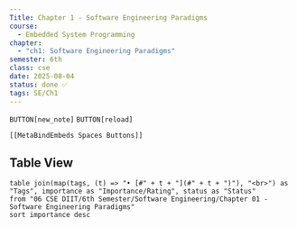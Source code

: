 ```yaml
---
Title: Chapter 1 - Software Engineering Paradigms
course:
  - Embedded System Programming
chapter:
  - "ch1: Software Engineering Paradigms"
semester: 6th
class: cse
date: 2025-08-04
status: done ✅
tags: SE/Ch1
---
```


`BUTTON[new_note]` `BUTTON[reload]`

 ```meta-bind-embed
 [[MetaBindEmbeds Spaces Buttons]]
 ```

## Table View 

```dataview
table join(map(tags, (t) => "• [#" + t + "](#" + t + ")"), "<br>") as "Tags", importance as "Importance/Rating", status as "Status" 
from "06 CSE DIIT/6th Semester/Software Engineering/Chapter 01 - Software Engineering Paradigms"
sort importance desc
```
